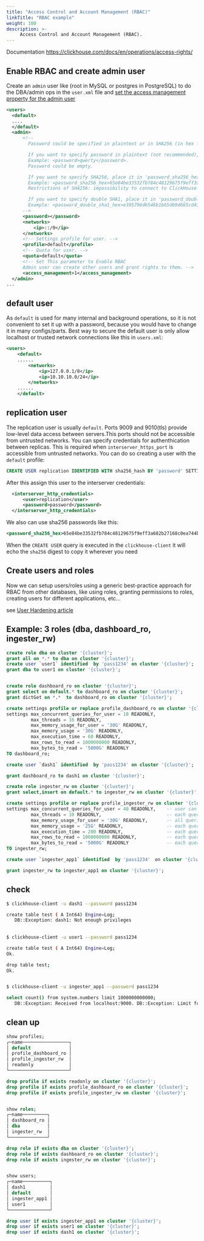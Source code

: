 ```yaml
---
title: "Access Control and Account Management (RBAC)"
linkTitle: "RBAC example"
weight: 100
description: >-
     Access Control and Account Management (RBAC).
---
```


Documentation https://clickhouse.com/docs/en/operations/access-rights/

## Enable RBAC and create admin user

Create an ```admin``` user like (root in MySQL or postgres in PostgreSQL) to do the DBA/admin ops in the `user.xml` file and [set the access management property for the admin user](https://clickhouse.com/docs/en/operations/access-rights/#enabling-access-control)

```xml
<users>
  <default>
  ....
  </default>
  <admin>
      <!--    
        Password could be specified in plaintext or in SHA256 (in hex format).

        If you want to specify password in plaintext (not recommended), place it in 'password' element.
        Example: <password>qwerty</password>.
        Password could be empty.

        If you want to specify SHA256, place it in 'password_sha256_hex' element.
        Example: <password_sha256_hex>65e84be33532fb784c48129675f9eff3a682b27168c0ea744b2cf58ee02337c5</password_sha256_hex>
        Restrictions of SHA256: impossibility to connect to ClickHouse using MySQL JS client (as of July 2019).

        If you want to specify double SHA1, place it in 'password_double_sha1_hex' element.
        Example: <password_double_sha1_hex>e395796d6546b1b65db9d665cd43f0e858dd4303</password_double_sha1_hex>
      -->
      <password></password> 
      <networks>
          <ip>::/0</ip>
      </networks>
      <!-- Settings profile for user. -->
      <profile>default</profile>
      <!-- Quota for user. -->
      <quota>default</quota>
      <!-- Set This parameter to Enable RBAC
      Admin user can create other users and grant rights to them. -->
      <access_management>1</access_management>
  </admin>
...
```

## default user

As `default` is used for many internal and background operations, so it is not convenient to set it up with a password, because you would have to change it in many configs/parts. Best way to secure the default user is only allow localhost or trusted network connections like this in `users.xml`:

```xml
<users>
    <default>
    ......    
        <networks>
            <ip>127.0.0.1/8</ip>
            <ip>10.10.10.0/24</ip>
        </networks>
    ......
    </default>
```

## replication user

The replication user is usually `default`. Ports 9009 and 9010(tls) provide low-level data access between servers.This ports should not be accessible from untrusted networks. You can specify credentials for authenthication between replicas. This is required when `interserver_https_port` is accessible from untrusted networks. You can do so creating a user with the `default` profile:

```sql
CREATE USER replication IDENTIFIED WITH sha256_hash BY 'password' SETTINGS PROFILE 'default'
```

After this assign this user to the interserver credentials:

```xml
  <interserver_http_credentials>
      <user>replication</user>
      <password>password</password>
  </interserver_http_credentials>
```

We also can use sha256 passwords like this:

```xml
<password_sha256_hex>65e84be33532fb784c48129675f9eff3a682b27168c0ea744b2cf58ee02337c5</password_sha256_hex>
```

When the `CREATE USER` query is executed in the `clickhouse-client` it will echo the `sha256` digest to copy it wherever you need

## Create users and roles

Now we can setup users/roles using a generic best-practice approach for RBAC from other databases, like using roles, granting permissions to roles, creating users for different applications, etc...

see [User Hardening article](https://docs.altinity.com/operationsguide/security/clickhouse-hardening-guide/user-hardening/)


## Example: 3 roles (dba, dashboard_ro, ingester_rw)

```sql
create role dba on cluster '{cluster}';
grant all on *.* to dba on cluster '{cluster}';
create user `user1` identified  by 'pass1234' on cluster '{cluster}';
grant dba to user1 on cluster '{cluster}';


create role dashboard_ro on cluster '{cluster}';
grant select on default.* to dashboard_ro on cluster '{cluster}';
grant dictGet on *.*  to dashboard_ro on cluster '{cluster}';

create settings profile or replace profile_dashboard_ro on cluster '{cluster}'
settings max_concurrent_queries_for_user = 10 READONLY, 
         max_threads = 16 READONLY, 
         max_memory_usage_for_user = '30G' READONLY,
         max_memory_usage = '30G' READONLY,
         max_execution_time = 60 READONLY,
         max_rows_to_read = 1000000000 READONLY,
         max_bytes_to_read = '5000G' READONLY
TO dashboard_ro;

create user `dash1` identified  by 'pass1234' on cluster '{cluster}';

grant dashboard_ro to dash1 on cluster '{cluster}';

create role ingester_rw on cluster '{cluster}';
grant select,insert on default.* to ingester_rw on cluster '{cluster}';

create settings profile or replace profile_ingester_rw on cluster '{cluster}'
settings max_concurrent_queries_for_user = 40 READONLY,    -- user can run 40 queries (select, insert ...) simultaneously  
         max_threads = 10 READONLY,                        -- each query can use up to 10 cpu (READONLY means user cannot override a value)
         max_memory_usage_for_user = '30G' READONLY,       -- all queries of the user can use up to 30G RAM
         max_memory_usage = '25G' READONLY,                -- each query can use up to 25G RAM
         max_execution_time = 200 READONLY,                -- each query can executes no longer 200 seconds
         max_rows_to_read = 1000000000 READONLY,           -- each query can read up to 1 billion rows
         max_bytes_to_read = '5000G' READONLY              -- each query can read up to 5 TB from a MergeTree
TO ingester_rw;

create user `ingester_app1` identified  by 'pass1234'　on cluster '{cluster}';

grant ingester_rw to ingester_app1 on cluster '{cluster}';
```

## check

```bash
$ clickhouse-client -u dash1 --password pass1234

create table test ( A Int64) Engine=Log;
   DB::Exception: dash1: Not enough privileges
   
   
$ clickhouse-client -u user1 --password pass1234

create table test ( A Int64) Engine=Log;
Ok.

drop table test;
Ok.


$ clickhouse-client -u ingester_app1 --password pass1234

select count() from system.numbers limit 1000000000000;
   DB::Exception: Received from localhost:9000. DB::Exception: Limit for rows or bytes to read exceeded, max rows: 1.00 billion
```

## clean up

```sql
show profiles;
┌─name─────────────────┐
│ default              │
│ profile_dashboard_ro │
│ profile_ingester_rw  │
│ readonly             │
└──────────────────────┘

drop profile if exists readonly on cluster '{cluster}';
drop profile if exists profile_dashboard_ro on cluster '{cluster}';
drop profile if exists profile_ingester_rw on cluster '{cluster}';


show roles;
┌─name─────────┐
│ dashboard_ro │
│ dba          │
│ ingester_rw  │
└──────────────┘

drop role if exists dba on cluster '{cluster}';
drop role if exists dashboard_ro on cluster '{cluster}';
drop role if exists ingester_rw on cluster '{cluster}';


show users;
┌─name──────────┐
│ dash1         │
│ default       │
│ ingester_app1 │
│ user1         │
└───────────────┘

drop user if exists ingester_app1 on cluster '{cluster}';
drop user if exists user1 on cluster '{cluster}';
drop user if exists dash1 on cluster '{cluster}';
